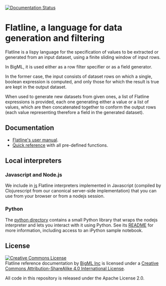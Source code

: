 [![Documentation Status](https://readthedocs.org/projects/flatline/badge/?version=latest)](http://flatline.readthedocs.io/en/latest/user-manual.html?badge=latest)

# Flatline, a language for data generation and filtering

Flatline is a lispy language for the specification of values to be
extracted or generated from an input dataset, using a finite sliding
window of input rows.

In BigML, it is used either as a row filter specifier or as a field
generator.

In the former case, the input consists of dataset rows on which a
single, boolean expression is computed, and only those for which the
result is true are kept in the output dataset.

When used to generate new datasets from given ones, a list of Flatline
expressions is provided, each one generating either a value or a list
of values, which are then concatenated together to conform the output
rows (each value representing therefore a field in the generated
dataset).

## Documentation

  - [Flatline's user manual](user-manual.md).
  - [Quick reference](quick-reference.md) with all pre-defined
    functions.

## Local interpreters

### Javascript and Node.js

We include in [js](./js) Flatline interpreters implemented in
Javascript (compiled by Clojurescript from our canonical server-side
implementation) that you can use from your browser or from a nodejs
session.

### Python

The [python directory](./python) contains a small Python library that
wraps the nodejs interpreter and lets you interact with it using
Python.  See its [README](./python/README.md) for more information,
including access to an iPython sample notebook.

## License

<a rel="license" href="http://creativecommons.org/licenses/by-sa/4.0/"><img alt="Creative Commons License" style="border-width:0" src="http://i.creativecommons.org/l/by-sa/4.0/88x31.png" /></a><br /><span xmlns:dct="http://purl.org/dc/terms/" property="dct:title">Flatline reference documentation</span> by <a xmlns:cc="http://creativecommons.org/ns#" href="https://bigml.com" property="cc:attributionName" rel="cc:attributionURL">BigML Inc</a> is licensed under a <a rel="license" href="http://creativecommons.org/licenses/by-sa/4.0/">Creative Commons Attribution-ShareAlike 4.0 International License</a>.

All code in this repository is released under the Apache License 2.0.

